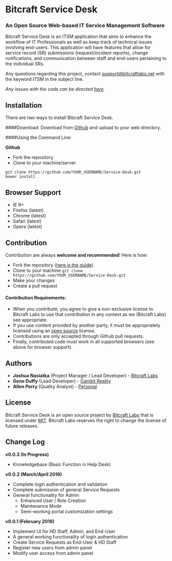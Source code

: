 # Bitcraft Service Desk
### An Open Source Web-based IT Service Management Software

Bitcraft Service Desk is an ITSM application that aims to enhance the workflow of IT Professionals as well as keep track of technical issues involving end-users. This application will have features that allow for service record (SR) submissions (request/incident reports), change notifications, and communication between staff and end-users pertaining to the individual SRs.

Any questions regarding this project, contact [support@bitcraftlabs.net](mailto:support@bitcraftlabs.net) with the keyword *ITSM* in the subject line.

*Any issues with the code can be directed [here](https://github.com/bitcraft-labs/Service-Desk/issues).*

Installation
------------
There are two ways to install Bitcraft Service Desk.

####Download:
Download from [Github](https://github.com/bitcraft-labs/Service-Desk/archive/pre-alpha.zip) and upload to your web directory.

####Using the Command Line:

**Github**

- Fork the repository
- Clone to your machine/server
```
git clone https://github.com/YOUR_USERNAME/Service-Desk.git
bower install
```

Browser Support
---------------
- IE 9+
- Firefox (latest)
- Chrome (latest)
- Safari (latest)
- Opera (latest)

Contribution
------------
Contribution are always **welcome and recommended**! Here is how:

- Fork the repository ([here is the guide](https://help.github.com/articles/fork-a-repo/)).
- Clone to your machine ```git clone https://github.com/YOUR_USERNAME/Service-Desk.git```
- Make your changes
- Create a pull request

#### Contribution Requirements:

- When you contribute, you agree to give a non-exclusive license to Bitcraft Labs to use that contribution in any context as we (Bitcraft Labs) see appropriate.
- If you use content provided by another party, it must be appropriately licensed using an [open source](http://opensource.org/licenses) license.
- Contributions are only accepted through Github pull requests.
- Finally, contributed code must work in all supported browsers (see above for browser support).

Authors
-------
- **Joshua Nasiatka** (Project Manager / Lead Developer) - [Bitcraft Labs](https://www.bitcraftlabs.net)
- **Gene Duffy** (Lead Developer) - [Gambit Reality](http://gambitreality.com)
- **Allen Perry** (Quality Analyst) - [Personal](http://fitchburgcsclub.net/~aperry/)

License
-------
Bitcraft Service Desk is an open source project by [Bitcraft Labs](https://bitcraftlabs.net) that is licensed under [MIT](http://opensource.org/licenses/MIT). Bitcraft Labs reserves the right to change the license of future releases.

Change Log
---------
**v0.0.3 (In Progress)**
- Knowledgebase (Basic Function in Help Desk)

**v0.0.2 (March/April 2016)**
- Complete login authentication and validation
- Complete submission of general Service Requests
- General functionality for Admin
  - Enhanced User / Role Creation
  - Maintenance Mode
  - Semi-working portal customization settings

**v0.0.1 (February 2016)**
- Implement UI for HD Staff, Admin, and End-User
- A general working functionality of login authentication
- Create Service Requests as End-User & HD Staff
- Register new users from admin panel
- Modify user access from admin panel

